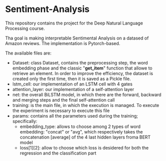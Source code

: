# Sentiment-Analysis

This repository contains the project for the Deep Natural Language Processing course.

Tha goal is making interpretable Sentimental Analysis on a datased of Amazon reviews. The implementation is Pytorch-based.

The available files are:

- Dataset: class Dataset, contains the preprocessing step, the word embedding phase and the classic "__get_item__" function that allowe to retrieve an element. In order to improve the efficiency, the dataset is created only the first time, then it is saved as a Pickle file.
- lstm_cell: our implementation of an LSTM cell with 4 gates
- attention_layer: our implementation of a self-attention layer
- net: the overall BiLSTM model, in which there are the forward, backward and merging steps and the final self-attention call
- training: is the main file, in which the execution is managed. To execute the experiment is necessary to execute this file
- params: contains all the parameters used during the training; specifically:
  - embedding_type: allows to choose among 2 types of word embedding: "concat" or "avg", which respectively takes the concatenation [average] of the 4 last hidden layers froma BERT model
  - loss[1][2]: allow to choose which loss is desidered for both the regression and the classification part
  
 
